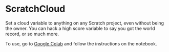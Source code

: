 # ScratchCloud
Set a cloud variable to anything on any Scratch project, even without being the owner. You can hack a high score variable to say you got the world record, or so much more.


To use, go to [Google Colab](https://colab.research.google.com/drive/1DrXcGrPBnrfYe8lGKQrd8dVDsfSBNLEj?usp=sharing) and follow the instructions on the notebook.
